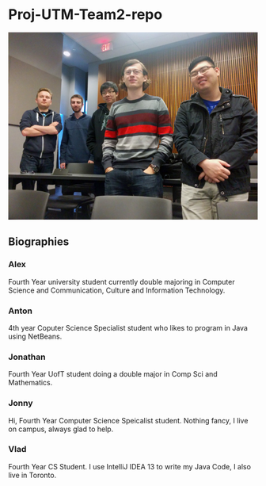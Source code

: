 Proj-UTM-Team2-repo
===================

![](team2_photo_web.jpg)

## Biographies

### Alex

Fourth Year university student currently double majoring in Computer Science and Communication, Culture and Information Technology.  

### Anton

4th year Coputer Science Specialist student who likes to program in Java using NetBeans.

### Jonathan

Fourth Year UofT student doing a double major in Comp Sci and Mathematics.


### Jonny

Hi, Fourth Year Computer Science Speicalist student. Nothing fancy, I live on campus, always glad to help.


### Vlad

Fourth Year CS Student. I use IntelliJ IDEA 13 to write my Java Code, I also live in Toronto. 
